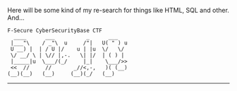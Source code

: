 Here will be some kind of my re-search for things like HTML, SQL and other. And...

    F-Secure CyberSecurityBase CTF
      ____      ___          _      ___
     |___"\    / _"\  u     /"|   U( " ) u
     U __) |  | / U |/    u | |u  \/   \/
     \/ __/ \ | \// |,-.   \| |/  | ( ) |
     |_____|u  \___/(_/     |_|    \___/>>
     <<  //     //       _//<,-,   )( (__)
    (__)(__)   (__)     (__)(_/   (__)
- - - -
